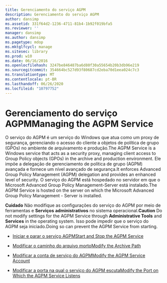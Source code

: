 ```yaml
---
title: Gerenciamento do serviço AGPM
description: Gerenciamento do serviço AGPM
author: dansimp
ms.assetid: 331f64d2-1236-4711-81b4-1b92f019bfa5
ms.reviewer: ''
manager: dansimp
ms.author: dansimp
ms.pagetype: mdop
ms.mktglfcycl: manage
ms.sitesec: library
ms.prod: w10
ms.date: 06/16/2016
ms.openlocfilehash: 3247be846487ba6d80f30a55654b20b3db96e219
ms.sourcegitcommit: 354664bc527d93f80687cd2eba70d1eea024c7c3
ms.translationtype: MT
ms.contentlocale: pt-BR
ms.lasthandoff: 06/26/2020
ms.locfileid: "10797752"
---
```

# <span data-ttu-id="aff72-103">Gerenciamento do serviço AGPM</span><span class="sxs-lookup"><span data-stu-id="aff72-103">Managing the AGPM Service</span></span>


<span data-ttu-id="aff72-104">O serviço do AGPM é um serviço do Windows que atua como um proxy de segurança, gerenciando o acesso do cliente a objetos de política de grupo (GPOs) no ambiente de arquivamento e produção.</span><span class="sxs-lookup"><span data-stu-id="aff72-104">The AGPM Service is a Windows service that acts as a security proxy, managing client access to Group Policy objects (GPOs) in the archive and production environment.</span></span> <span data-ttu-id="aff72-105">Ele impõe a delegação de gerenciamento de política de grupo (AGPM) avançada e fornece um nível avançado de segurança.</span><span class="sxs-lookup"><span data-stu-id="aff72-105">It enforces Advanced Group Policy Management (AGPM) delegation and provides an enhanced level of security.</span></span> <span data-ttu-id="aff72-106">O serviço do AGPM está hospedado no servidor em que o Microsoft Advanced Group Policy Management-Server está instalado.</span><span class="sxs-lookup"><span data-stu-id="aff72-106">The AGPM Service is hosted on the server on which the Microsoft Advanced Group Policy Management - Server is installed.</span></span>

<span data-ttu-id="aff72-107">**Cuidado**  Não modifique as configurações do serviço do AGPM por meio de ferramentas e **Serviços** **administrativos** no sistema operacional.</span><span class="sxs-lookup"><span data-stu-id="aff72-107">**Caution** Do not modify settings for the AGPM Service through **Administrative Tools** and **Services** in the operating system.</span></span> <span data-ttu-id="aff72-108">Isso pode impedir que o serviço do AGPM seja iniciado.</span><span class="sxs-lookup"><span data-stu-id="aff72-108">Doing so can prevent the AGPM Service from starting.</span></span>

 

-   [<span data-ttu-id="aff72-109">Iniciar e parar o serviço AGPM</span><span class="sxs-lookup"><span data-stu-id="aff72-109">Start and Stop the AGPM Service</span></span>](start-and-stop-the-agpm-service.md)

-   [<span data-ttu-id="aff72-110">Modificar o caminho do arquivo morto</span><span class="sxs-lookup"><span data-stu-id="aff72-110">Modify the Archive Path</span></span>](modify-the-archive-path.md)

-   [<span data-ttu-id="aff72-111">Modificar a conta de serviço do AGPM</span><span class="sxs-lookup"><span data-stu-id="aff72-111">Modify the AGPM Service Account</span></span>](modify-the-agpm-service-account.md)

-   [<span data-ttu-id="aff72-112">Modificar a porta na qual o serviço do AGPM escuta</span><span class="sxs-lookup"><span data-stu-id="aff72-112">Modify the Port on Which the AGPM Service Listens</span></span>](modify-the-port-on-which-the-agpm-service-listens.md)

 

 





